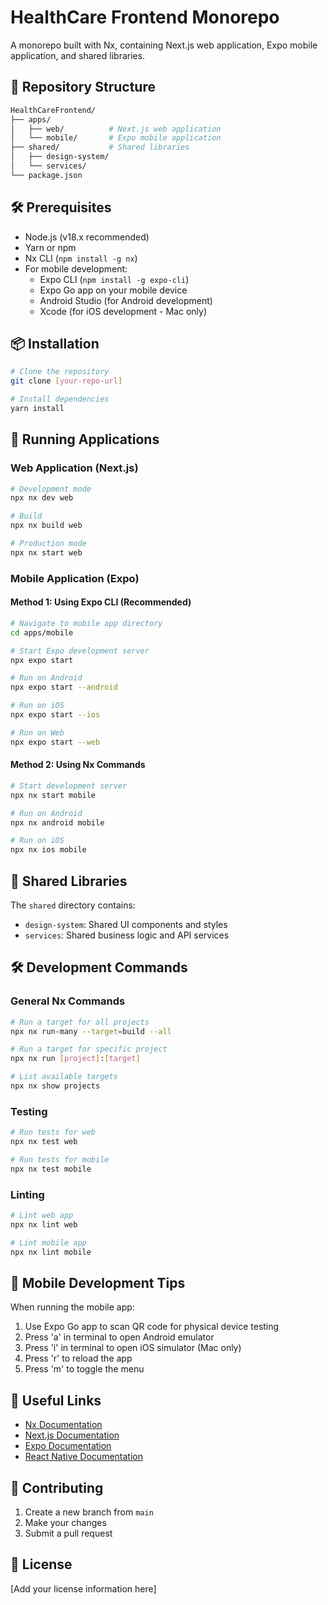# HealthCare Frontend Monorepo

A monorepo built with Nx, containing Next.js web application, Expo mobile application, and shared libraries.

## 📁 Repository Structure

```bash
HealthCareFrontend/
├── apps/
│   ├── web/          # Next.js web application
│   └── mobile/       # Expo mobile application
├── shared/           # Shared libraries
│   ├── design-system/
│   └── services/
└── package.json
```

## 🛠 Prerequisites

- Node.js (v18.x recommended)
- Yarn or npm
- Nx CLI (`npm install -g nx`)
- For mobile development:
  - Expo CLI (`npm install -g expo-cli`)
  - Expo Go app on your mobile device
  - Android Studio (for Android development)
  - Xcode (for iOS development - Mac only)

## 📦 Installation

```bash
# Clone the repository
git clone [your-repo-url]

# Install dependencies
yarn install
```

## 🚀 Running Applications

### Web Application (Next.js)

```bash
# Development mode
npx nx dev web

# Build
npx nx build web

# Production mode
npx nx start web
```

### Mobile Application (Expo)

#### Method 1: Using Expo CLI (Recommended)
```bash
# Navigate to mobile app directory
cd apps/mobile

# Start Expo development server
npx expo start

# Run on Android
npx expo start --android

# Run on iOS
npx expo start --ios

# Run on Web
npx expo start --web
```

#### Method 2: Using Nx Commands
```bash
# Start development server
npx nx start mobile

# Run on Android
npx nx android mobile

# Run on iOS
npx nx ios mobile
```

## 🔄 Shared Libraries

The `shared` directory contains:
- `design-system`: Shared UI components and styles
- `services`: Shared business logic and API services

## 🛠 Development Commands

### General Nx Commands
```bash
# Run a target for all projects
npx nx run-many --target=build --all

# Run a target for specific project
npx nx run [project]:[target]

# List available targets
npx nx show projects
```

### Testing
```bash
# Run tests for web
npx nx test web

# Run tests for mobile
npx nx test mobile
```

### Linting
```bash
# Lint web app
npx nx lint web

# Lint mobile app
npx nx lint mobile
```

## 📱 Mobile Development Tips

When running the mobile app:
1. Use Expo Go app to scan QR code for physical device testing
2. Press 'a' in terminal to open Android emulator
3. Press 'i' in terminal to open iOS simulator (Mac only)
4. Press 'r' to reload the app
5. Press 'm' to toggle the menu

## 🔗 Useful Links

- [Nx Documentation](https://nx.dev)
- [Next.js Documentation](https://nextjs.org/docs)
- [Expo Documentation](https://docs.expo.dev)
- [React Native Documentation](https://reactnative.dev)

## 🤝 Contributing

1. Create a new branch from `main`
2. Make your changes
3. Submit a pull request

## 📝 License

[Add your license information here]
